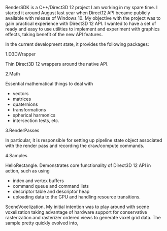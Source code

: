 RenderSDK is a C++/Direct3D 12 project I am working in my spare time.
I started it around August last year when Direct12 API became publicly available with release of Windows 10.
My objective with the project was to gain practical experience with Direct3D 12 API.
I wanted to have a set of ready and easy to use utilities to implement and experiment with graphics effects, taking benefit of the new API features.

In the current development state, it provides the following packages:

1.D3DWrapper

Thin Direct3D 12 wrappers around the native API.

2.Math

Essential mathematical things to deal with
- vectors
- matrices
- quaternions
- transformations
- spherical harmonics
- intersection tests, etc.

3.RenderPasses

In particular, it is responsible for setting up pipeline state object associated with the render pass and recording the draw/compute commands.

4.Samples

HelloRectangle. Demonstrates core functionality of Direct3D 12 API in action, such as using
- index and vertex buffers
- command queue and command lists
- descriptor table and descriptor heap
- uploading data to the GPU and handling resource transitions.

SceneVoxelization.
My initial intention was to play around with scene voxelization taking advantage of hardware support for conservative rasterization and rasterizer ordered views to generate voxel grid data. The sample pretty quickly evolved into,  
